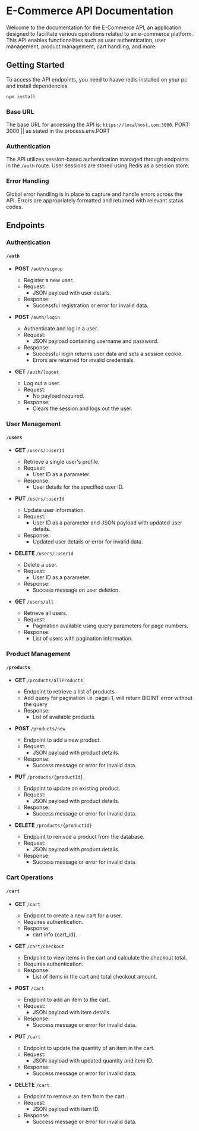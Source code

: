 # E-Commerce API Documentation

Welcome to the documentation for the E-Commerce API, an application designed to facilitate various operations related to an e-commerce platform. This API enables functionalities such as user authentication, user management, product management, cart handling, and more.

## Getting Started

To access the API endpoints, you need to haave redis installed on your pc and install dependencies.
```
npm install
```

### Base URL

The base URL for accessing the API is: `https://localhost.com:3000`. PORT: 3000 || as stated in the process.env.PORT

### Authentication

The API utilizes session-based authentication managed through endpoints in the `/auth` route. User sessions are stored using Redis as a session store.

### Error Handling

Global error handling is in place to capture and handle errors across the API. Errors are appropriately formatted and returned with relevant status codes.

## Endpoints

### Authentication

#### `/auth`

- **POST** `/auth/signup`
  - Register a new user.
  - Request:
    - JSON payload with user details.
  - Response:
    - Successful registration or error for invalid data.

- **POST** `/auth/login`
  - Authenticate and log in a user.
  - Request:
    - JSON payload containing username and password.
  - Response:
    - Successful login returns user data and sets a session cookie.
    - Errors are returned for invalid credentials.

- **GET** `/auth/logout`
  - Log out a user.
  - Request:
    - No payload required.
  - Response:
    - Clears the session and logs out the user.


### User Management

#### `/users`

- **GET** `/users/:userId`
  - Retrieve a single user's profile.
  - Request:
    - User ID as a parameter.
  - Response:
    - User details for the specified user ID.

- **PUT** `/users/:userId`
  - Update user information.
  - Request:
    - User ID as a parameter and JSON payload with updated user details.
  - Response:
    - Updated user details or error for invalid data.

- **DELETE** `/users/:userId`
  - Delete a user.
  - Request:
    - User ID as a parameter.
  - Response:
    - Success message on user deletion.

- **GET** `/users/all`
  - Retrieve all users.
  - Request:
    - Pagination available using query parameters for page numbers.
  - Response:
    - List of users with pagination information.

### Product Management

#### `/products`

- **GET** `/products/allProducts`
  - Endpoint to retrieve a list of products.
  - Add query for pagination i.e. page=1, will return BIGINT error without the query
  - Response:
    - List of available products.

- **POST** `/products/new`
  - Endpoint to add a new product.
  - Request:
    - JSON payload with product details.
  - Response:
    - Success message or error for invalid data.

- **PUT** `/products/{productId}`
  - Endpoint to update an existing product.
  - Request:
    - JSON payload with product details.
  - Response:
    - Success message or error for invalid data.

- **DELETE** `/products/{productId}`
  - Endpoint to remvoe a product from the database.
  - Request:
    - JSON payload with product details.
  - Response:
    - Success message or error for invalid data.

### Cart Operations

#### `/cart`

- **GET** `/cart`
  - Endpoint to create a new cart for a user.
  - Requires authentication.
  - Response:
    - cart info {cart_id}.

- **GET** `/cart/checkout`
  - Endpoint to view items in the cart and calculate the checkout total.
  - Requires authentication.
  - Response:
    - List of items in the cart and total checkout amount.

- **POST** `/cart`
  - Endpoint to add an item to the cart.
  - Request:
    - JSON payload with item details.
  - Response:
    - Success message or error for invalid data.

- **PUT** `/cart`
  - Endpoint to update the quantity of an item in the cart.
  - Request:
    - JSON payload with updated quantity and item ID.
  - Response:
    - Success message or error for invalid data.

- **DELETE** `/cart`
  - Endpoint to remove an item from the cart.
  - Request:
    - JSON payload with item ID.
  - Response:
    - Success message or error for invalid data.
